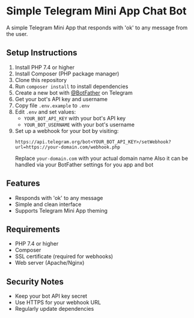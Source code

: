 # Simple Telegram Mini App Chat Bot

A simple Telegram Mini App that responds with 'ok' to any message from the user.

## Setup Instructions

1. Install PHP 7.4 or higher
2. Install Composer (PHP package manager)
3. Clone this repository
4. Run `composer install` to install dependencies
5. Create a new bot with [@BotFather](https://t.me/botfather) on Telegram
6. Get your bot's API key and username
7. Copy file `.env.example` to `.env`
7. Edit `.env` and set values:
   - `YOUR_BOT_API_KEY` with your bot's API key
   - `YOUR_BOT_USERNAME` with your bot's username
8. Set up a webhook for your bot by visiting:
   ```
   https://api.telegram.org/bot<YOUR_BOT_API_KEY>/setWebhook?url=https://your-domain.com/webhook.php
   ```
   Replace `your-domain.com` with your actual domain name
   Also it can be handled via your BotFather settings for you app and bot

## Features

- Responds with 'ok' to any message
- Simple and clean interface
- Supports Telegram Mini App theming

## Requirements

- PHP 7.4 or higher
- Composer
- SSL certificate (required for webhooks)
- Web server (Apache/Nginx)

## Security Notes

- Keep your bot API key secret
- Use HTTPS for your webhook URL
- Regularly update dependencies 